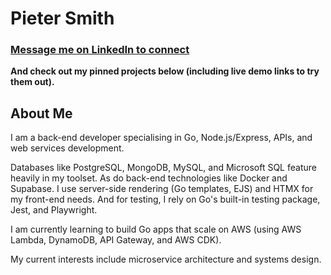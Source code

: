 # Pieter Smith

### [Message me on LinkedIn to connect](https://www.linkedin.com/in/pietersmith81)

**And check out my pinned projects below (including live demo links to try them out).**

## About Me

I am a back-end developer specialising in Go, Node.js/Express, APIs, and web services development.

Databases like PostgreSQL, MongoDB, MySQL, and Microsoft SQL feature heavily in my toolset. As do back-end technologies like Docker and Supabase. I use server-side rendering (Go templates, EJS) and HTMX for my front-end needs. And for testing, I rely on Go's built-in testing package, Jest, and Playwright.

I am currently learning to build Go apps that scale on AWS (using AWS Lambda, DynamoDB, API Gateway, and AWS CDK).

My current interests include microservice architecture and systems design.
